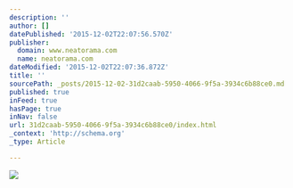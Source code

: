 ```yaml
---
description: ''
author: []
datePublished: '2015-12-02T22:07:56.570Z'
publisher:
  domain: www.neatorama.com
  name: neatorama.com
dateModified: '2015-12-02T22:07:36.872Z'
title: ''
sourcePath: _posts/2015-12-02-31d2caab-5950-4066-9f5a-3934c6b88ce0.md
published: true
inFeed: true
hasPage: true
inNav: false
url: 31d2caab-5950-4066-9f5a-3934c6b88ce0/index.html
_context: 'http://schema.org'
_type: Article

---
```

![](http://uploads.neatorama.com/images/posts/638/86/86638/1449082804-0.jpg)